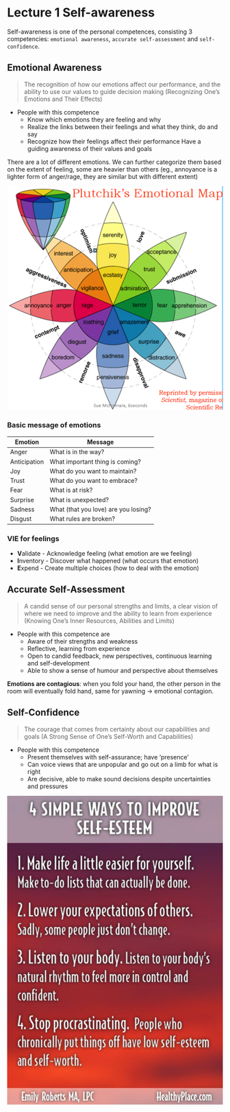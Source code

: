 # Lecture 1 Self-awareness
Self-awareness is one of the personal competences, consisting 3 competencies: `emotional awareness`, `accurate self-assessment` and `self-confidence`.

## Emotional Awareness
> The recognition of how our emotions affect our performance, and the ability to use our values to guide decision making (Recognizing One’s Emotions and Their Effects)
- People with this competence
    - Know which emotions they are feeling and why
    - Realize the links between their feelings and what they think, do and say 
    - Recognize how their feelings affect their performance Have a guiding awareness of their values and goals

There are a lot of different emotions. We can further categorize them based on the extent of feeling, some are heavier than others (eg., annoyance is a lighter form of anger/rage, they are similar but with different extent)

![Plutchik's Emotional map](L1/emotional-map.png)

### Basic message of emotions
| Emotion | Message |
|---|---|
| Anger  | What is in the way? |
| Anticipation  | What important thing is coming?  |
| Joy  | What do you want to maintain?  |
| Trust  | What do you want to embrace?  |
| Fear  | What is at risk?  |
| Surprise  | What is unexpected?  |
| Sadness  | What (that you love) are you losing?  |
| Disgust | What rules are broken? |

### VIE for feelings
- **V**alidate - Acknowledge feeling (what emotion are we feeling)
- **I**nventory - Discover what happened (what occurs that emotion)
- **E**xpend - Create multiple choices (how to deal with the emotion)

## Accurate Self-Assessment
> A candid sense of our personal strengths and limits, a clear vision of where we need to improve and the ability to learn from experience (Knowing One’s Inner Resources, Abilities and Limits) 

- People with this competence are 
    - Aware of their strengths and weakness 
    - Reflective, learning from experience 
    - Open to candid feedback, new perspectives, continuous learning and self-development 
    - Able to show a sense of humour and perspective about themselves

**Emotions are contagious**: when you fold your hand, the other person in the room will eventually fold hand, same for yawning -> emotional contagion.

## Self-Confidence
> The courage that comes from certainty about our capabilities and goals (A Strong Sense of One’s Self-Worth and Capabilities) 

- People with this competence
    - Present themselves with self-assurance; have ‘presence’ 
    - Can voice views that are unpopular and go out on a limb for what is right 
    - Are decisive, able to make sound decisions despite uncertainties and pressures 

![4 ways to Improve self-esteem](L1/improve-self-esteem.png)